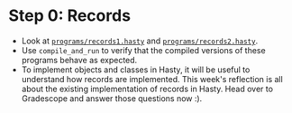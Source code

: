 # Step 0: Records
- Look at [`programs/records1.hasty`](../programs/records1.hasty) and
  [`programs/records2.hasty`](../programs/records2.hasty).
- Use `compile_and_run` to verify that the compiled versions of these programs
  behave as expected. 
- To implement objects and classes in Hasty, it will be useful to understand how
  records are implemented. This week's reflection is all about the existing
  implementation of records in Hasty. Head over to Gradescope and answer those
  questions now :).
